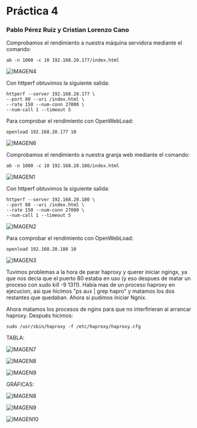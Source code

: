 # Práctica 4

### Pablo Pérez Ruiz y Cristian Lorenzo Cano

Comprobamos el rendimiento a nuestra máquina servidora mediante el comando:

	ab -n 1000 -c 10 192.168.20.177/index.html

![IMAGEN4](http://i58.tinypic.com/24wrhhx.jpg)


Con httperf obtuvimos la siguiente salida:

	httperf --server 192.168.20.177 \
	--port 80 --uri /index.html \
	--rate 150 --num-conn 27000 \
	--num-call 1 --timeout 5



Para comprobar el rendimiento con OpenWebLoad:

	openload 192.168.20.177 10

![IMAGEN6](http://i60.tinypic.com/149qdxw.jpg)

Comprobamos el rendimiento a nuestra granja web mediante el comando:

	ab -n 1000 -c 10 192.168.20.180/index.html

![IMAGEN1](http://i57.tinypic.com/346lvdf.jpg)

Con httperf obtuvimos la siguiente salida:

	httperf --server 192.168.20.180 \
	--port 80 --uri /index.html \
	--rate 150 --num-conn 27000 \
	--num-call 1 --timeout 5

![IMAGEN2](http://i62.tinypic.com/2j5fg28.jpg)

Para comprobar el rendimiento con OpenWebLoad:

	openload 192.168.20.180 10

![IMAGEN3](http://i60.tinypic.com/25frnn7.jpg)

Tuvimos problemas a la hora de parar haproxy y querer iniciar ngingx, ya que nos decia que el puerto 80 estaba en uso (y eso despues de matar un proceso con sudo kill -9 1311). Habia mas de un proceso haproxy en ejecucion, asi que hicimos "ps aux | grep hapro" y matamos los dos restantes que quedaban. Ahora si pudimos iniciar Ngnix.

Ahora matamos los procesos de nginx para que no interfirieran al arrancar haproxy. Después hicimos:

	sudo /usr/sbin/haproxy -f /etc/haproxy/haproxy.cfg

TABLA:

![IMAGEN7](http://i58.tinypic.com/25pmsck.jpg)

![IMAGEN8](http://i57.tinypic.com/21d2is.jpg)

![IMAGEN9](http://i59.tinypic.com/2d6p07c.jpg)

GRÁFICAS:

![IMAGEN8](http://i62.tinypic.com/2wlsro3.jpg)

![IMAGEN9](http://i57.tinypic.com/2eqcdns.jpg)

![IMAGEN10](http://i58.tinypic.com/okbp05.jpg)
